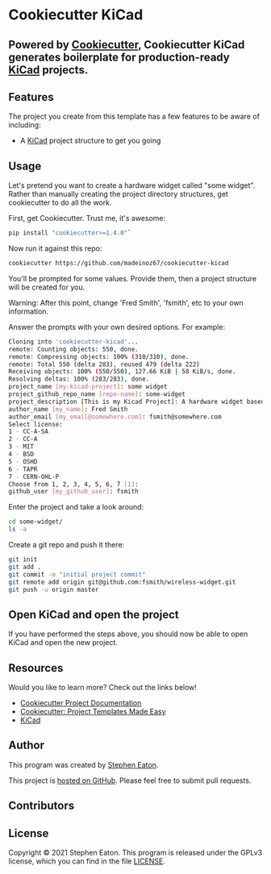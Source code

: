 # Cookiecutter KiCad

## Powered by [Cookiecutter](https://cookiecutter.readthedocs.io/en/latest/), Cookiecutter KiCad generates boilerplate for production-ready [KiCad](https://www.kicad.org) projects.

## Features

The project you create from this template has a few features to be aware of
including:

* A [KiCad](https://www.kicad.org/) project structure to get you going

## Usage

Let's pretend you want to create a hardware widget called "some widget". Rather than manually 
creating the project directory structures, get cookiecutter to do all the work.

First, get Cookiecutter. Trust me, it's awesome:

``` bash
pip install "cookiecutter>=1.4.0"`
```

Now run it against this repo:

``` bash
cookiecutter https://github.com/madeinoz67/cookiecutter-kicad
```

You'll be prompted for some values. Provide them, then a project structure will be created for you.

Warning: After this point, change 'Fred Smith', 'fsmith', etc to your own
information.

Answer the prompts with your own desired options. For example:

``` bash
Cloning into 'cookiecutter-kicad'...
remote: Counting objects: 550, done.
remote: Compressing objects: 100% (310/310), done.
remote: Total 550 (delta 283), reused 479 (delta 222)
Receiving objects: 100% (550/550), 127.66 KiB | 58 KiB/s, done.
Resolving deltas: 100% (283/283), done.
project_name [my-kicad-project]: some widget 
project_github_repo_name [repo-name]: some-widget
project_description [This is my Kicad Project]: A hardware widget based on an ESP32
author_name [my_name]: Fred Smith
author_email [my_email@somewhere.com]: fsmith@somewhere.com
Select license:
1 - CC-A-SA
2 - CC-A
3 - MIT
4 - BSD
5 - OSHD
6 - TAPR
7 - CERN-OHL-P
Choose from 1, 2, 3, 4, 5, 6, 7 [1]:
github_user [my_github_user]: fsmith
```

Enter the project and take a look around:

``` bash
cd some-widget/
ls -a
```

Create a git repo and push it there:

``` bash
git init
git add .
git commit -m "initial project commit"
git remote add origin git@github.com:fsmith/wireless-widget.git
git push -u origin master
```

## Open KiCad and open the project

If you have performed the steps above, you should now be able to open KiCad and open the new project.

## Resources

Would you like to learn more?  Check out the links below!

* [Cookiecutter Project
  Documentation](https://cookiecutter.readthedocs.io/en/latest/)
* [Cookiecutter: Project Templates Made
  Easy](https://www.pydanny.com/cookie-project-templates-made-easy.html)
* [KiCad](https://www.kicad.org)

## Author

This program was created by [Stephen Eaton](https://github.com/madeinoz67).

This project is [hosted on GitHub](https://github.com/madeinoz67/cookiecutter-kicad). Please feel free to submit pull requests.

## Contributors

## License

Copyright © 2021 Stephen Eaton. This program is released under the GPLv3 license, which you can find in the file [LICENSE](LICENSE).